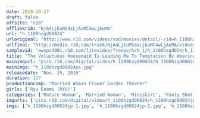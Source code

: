 ```yaml
---
date: 2018-10-27
draft: false
affsite: "r18"
afflinkr18: "NjA4LjEuMS4xLjAuMC4wLjAuMA"
url: "h_1100hzgd00024"
urloriginal: "http://www.r18.com/videos/vod/movies/detail/-/id=h_1100hzgd00024"
urlfinal: "http://media.r18.com/track/NjA4LjEuMS4xLjAuMC4wLjAuMA/videos/vod/movies/detail/-/id=h_1100hzgd00024"
samplevid: "awspv3001.r18.com/litevideo/freepv/h/h_1/h_1100hzgd024/h_1100hzgd024_dmb_w.mp4"
title: "The Voluptuous Housemaid Is Leading Me To Temptation By Wearing A Tight Miniskirt Ryu Enami"
mainimgurl: "pics.r18.com/digital/video/h_1100hzgd00024/h_1100hzgd00024ps.jpg"
mainimgs: "h_1100hzgd00024ps.jpg"
releasedate: "Nov. 25, 2016"
duration: 137
productioncomp: "Married Woman Flower Garden Theater"
girls: ['Ryu Enami (RYU)']
categories: ['Mature Woman', 'Married Woman', 'Miniskirt', 'Panty Shot', 'Featured Actress', 'Creampie', 'Hi-Def']
imgurls: ['pics.r18.com/digital/video/h_1100hzgd00024/h_1100hzgd00024jp-1.jpg', 'pics.r18.com/digital/video/h_1100hzgd00024/h_1100hzgd00024jp-2.jpg', 'pics.r18.com/digital/video/h_1100hzgd00024/h_1100hzgd00024jp-3.jpg', 'pics.r18.com/digital/video/h_1100hzgd00024/h_1100hzgd00024jp-4.jpg', 'pics.r18.com/digital/video/h_1100hzgd00024/h_1100hzgd00024jp-5.jpg', 'pics.r18.com/digital/video/h_1100hzgd00024/h_1100hzgd00024jp-6.jpg', 'pics.r18.com/digital/video/h_1100hzgd00024/h_1100hzgd00024jp-7.jpg', 'pics.r18.com/digital/video/h_1100hzgd00024/h_1100hzgd00024jp-8.jpg', 'pics.r18.com/digital/video/h_1100hzgd00024/h_1100hzgd00024jp-9.jpg', 'pics.r18.com/digital/video/h_1100hzgd00024/h_1100hzgd00024jp-10.jpg', 'pics.r18.com/digital/video/h_1100hzgd00024/h_1100hzgd00024jp-11.jpg', 'pics.r18.com/digital/video/h_1100hzgd00024/h_1100hzgd00024jp-12.jpg', 'pics.r18.com/digital/video/h_1100hzgd00024/h_1100hzgd00024jp-13.jpg', 'pics.r18.com/digital/video/h_1100hzgd00024/h_1100hzgd00024jp-14.jpg', 'pics.r18.com/digital/video/h_1100hzgd00024/h_1100hzgd00024jp-15.jpg', 'pics.r18.com/digital/video/h_1100hzgd00024/h_1100hzgd00024jp-16.jpg', 'pics.r18.com/digital/video/h_1100hzgd00024/h_1100hzgd00024jp-17.jpg', 'pics.r18.com/digital/video/h_1100hzgd00024/h_1100hzgd00024jp-18.jpg']
imgs: ['h_1100hzgd00024jp-1.jpg', 'h_1100hzgd00024jp-2.jpg', 'h_1100hzgd00024jp-3.jpg', 'h_1100hzgd00024jp-4.jpg', 'h_1100hzgd00024jp-5.jpg', 'h_1100hzgd00024jp-6.jpg', 'h_1100hzgd00024jp-7.jpg', 'h_1100hzgd00024jp-8.jpg', 'h_1100hzgd00024jp-9.jpg', 'h_1100hzgd00024jp-10.jpg', 'h_1100hzgd00024jp-11.jpg', 'h_1100hzgd00024jp-12.jpg', 'h_1100hzgd00024jp-13.jpg', 'h_1100hzgd00024jp-14.jpg', 'h_1100hzgd00024jp-15.jpg', 'h_1100hzgd00024jp-16.jpg', 'h_1100hzgd00024jp-17.jpg', 'h_1100hzgd00024jp-18.jpg']
---
```

